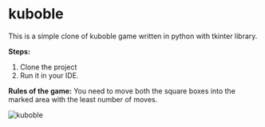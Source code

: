 # kuboble
This is a simple clone of kuboble game written in python with tkinter library.

**Steps:**
1. Clone the project
2. Run it in your IDE.

**Rules of the game:**
You need to move both the square boxes into the marked area with the least number of moves.


![kuboble](https://user-images.githubusercontent.com/36081580/219970561-f9e407c2-1607-46c8-846c-a998b9fecd50.png)

